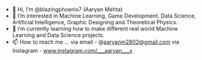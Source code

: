 - 👋 Hi, I’m @blazingphoenix7 (Aaryan Mehta)
- 👀 I’m interested in Machine Learning, Game Development, Data Science, Artificial Intelligence, Graphic Designing and Theoretical Physics.
- 🌱 I’m currently learning how to make different real world Machine Learning and Data Science projects.
- 📫 How to reach me ... via email - @aaryanm2802@gmail.com
                         via Instagram - www.instagram.com/___aaryan___x
